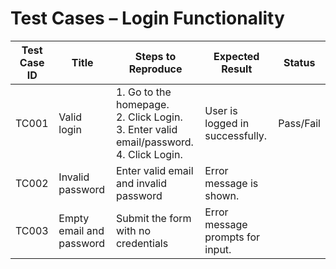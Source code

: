 # Test Cases – Login Functionality

| Test Case ID | Title                       | Steps to Reproduce                                                                 | Expected Result                  | Status  |
|--------------|-----------------------------|-------------------------------------------------------------------------------------|----------------------------------|---------|
| TC001        | Valid login                 | 1. Go to the homepage. <br> 2. Click Login. <br> 3. Enter valid email/password. <br> 4. Click Login. | User is logged in successfully. | Pass/Fail |
| TC002        | Invalid password            | Enter valid email and invalid password                                             | Error message is shown.          |         |
| TC003        | Empty email and password    | Submit the form with no credentials                                                | Error message prompts for input. |         |
